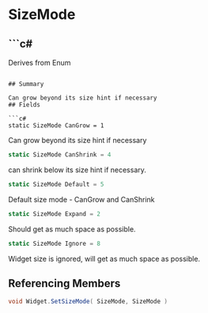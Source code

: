 # SizeMode

## ```c#
Derives from Enum
```

## Summary

Can grow beyond its size hint if necessary
## Fields

```c#
static SizeMode CanGrow = 1
```
Can grow beyond its size hint if necessary
```c#
static SizeMode CanShrink = 4
```
can shrink below its size hint if necessary.
```c#
static SizeMode Default = 5
```
Default size mode - CanGrow and CanShrink
```c#
static SizeMode Expand = 2
```
Should get as much space as possible.
```c#
static SizeMode Ignore = 8
```
Widget size is ignored, will get as much space as possible.
## Referencing Members

```c#
void Widget.SetSizeMode( SizeMode, SizeMode ) 
```
